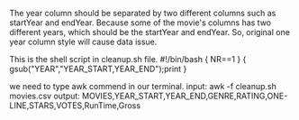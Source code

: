 The year column should be separated by two different columns such as startYear and endYear.
Because some of the movie's columns has two different years, which should be the startYear and endYear. So, original one year column style will cause data issue.

This is the shell script in cleanup.sh file.
#!/bin/bash
{ NR==1 } { gsub("YEAR","YEAR_START,YEAR_END");print }

we need to type awk commend in our terminal.
input: awk -f cleanup.sh movies.csv
output: MOVIES,YEAR_START,YEAR_END,GENRE,RATING,ONE-LINE,STARS,VOTES,RunTime,Gross
 
